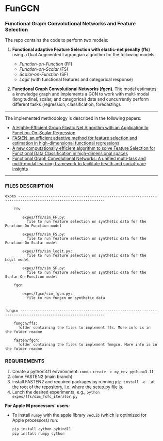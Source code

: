 # FunGCN

### Functional Graph Convolutional Networks and Feature Selection

The repo contains the code to perform two models: 

1) **Functional adaptive Feature Selection with elastic-net penalty (ffs)** using a Dual Augmented Lagrangian algorithm for the following models:
    * *Function-on-Function* (FF)
    * *Function-on-Scalar* (FS)
    * *Scalar-on-Function* (SF)
    * *Logit* (with functional features and categorical response)


2) **Functional Graph Convolutional Networks (fgcn)**. 
The model estimates a knowledge graph and implements a GCN to work with multi-modal (longitudinal, scalar, and categorical) data and cuncurrently 
perform different tasks (regression, classification, forecasting).

--- 

The implemented methodology is described in the following papers:

- [A Highly-Efficient Group Elastic Net Algorithm with an Application to Function-On-Scalar Regression](https://proceedings.neurips.cc/paper/2021/hash/4d410063822cd9be28f86701c0bc3a31-Abstract.html)
- [FAStEN: an efficient adaptive method for feature selection and estimation in high-dimensional functional regressions](https://arxiv.org/abs/2303.14801)
- [A new computationally efficient algorithm to solve Feature Selection for Functional Data Classification in high-dimensional spaces](https://arxiv.org/abs/2401.05765)
- [Functional Graph Convolutional Networks: A unified multi-task and multi-modal learning framework to facilitate health and social-care insights](https://arxiv.org/abs/2403.10158)

--- 

### FILES DESCRIPTION

    expes --------------------------------------------------------------------------------------------------------------

        ffs 
        
            expes/ffs/sim_FF.py:
              file to run feature selection on synthetic data for the Function-On-Function model 

            expes/ffs/sim_FS.py:
              file to run feature selection on synthetic data for the Function-On-Scalar model
            
            expes/ffs/sim_logit.py:
              file to run feature selection on synthetic data for the Logit model

            expes/ffs/sim_SF.py:
              file to run feature selection on synthetic data for the Scalar-On-Function model
        
        fgcn 
            
            expes/fgcn/sim_fgcn.py:
              file to run fungcn on synthetic data


    fungcn -------------------------------------------------------------------------------------------------------------
        
        fungcn/ffs:
          folder containing the files to implement ffs. More info is in the folder readme
    
        fasten/fgcn:
          folder containing the files to implement fmmgcn. More info is in the folder readme
    
### REQUIREMENTS

1) Create a python3.11 environment: `conda create -n my_env python=3.11`
2) clone FASTEN2 (main branch)
3) install FASTEN2 and required packages by running ```pip install -e .``` 
at the root of the repository, i.e. where the setup.py file is.
4) Lunch the desired experiments, e.g., `python expes/ffs/sim_fsfc_iterator.py`

**For Apple M processors' users:**
* To install `numpy` with the apple library `vecLib` (which is optimized for Apple processors) run:
   ```dockerfile
  pip install cython pybind11
  pip install numpy cython
  ```
   

